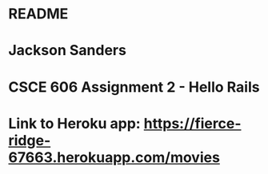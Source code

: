 # README

# Jackson Sanders
# CSCE 606 Assignment 2 - Hello Rails

# Link to Heroku app: https://fierce-ridge-67663.herokuapp.com/movies
